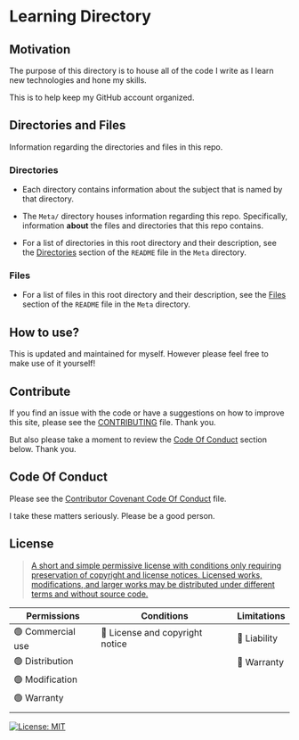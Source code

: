 # Learning Directory

## Motivation

The purpose of this directory is to house all of the code I write as I learn new technologies and hone my skills.

This is to help keep my GitHub account organized.

## Directories and Files

Information regarding the directories and files in this repo.

### Directories

- Each directory contains information about the subject that is named by that directory.

- The `Meta/` directory houses information regarding this repo. Specifically, information **about** the files and directories that this repo contains.

- For a list of directories in this root directory and their description, see the [Directories](https://github.com/JamieBort/LearningDirectory/tree/master/Meta#directories) section of the `README` file in the `Meta` directory.

### Files

- For a list of files in this root directory and their description, see the [Files](https://github.com/JamieBort/LearningDirectory/tree/master/Meta#files) section of the `README` file in the `Meta` directory.

## How to use?

This is updated and maintained for myself. However please feel free to make use of it yourself!

## Contribute

If you find an issue with the code or have a suggestions on how to improve this site, please see the [CONTRIBUTING](./CONTRIBUTING.md) file. Thank you.

But also please take a moment to review the [Code Of Conduct](#code-of-conduct) section below. Thank you.

## Code Of Conduct

Please see the [Contributor Covenant Code Of Conduct](./Contributor_Covenant_Code_of_Conduct.md) file.

I take these matters seriously. Please be a good person.

## License

> [A short and simple permissive license with conditions only requiring preservation of copyright and license notices. Licensed works, modifications, and larger works may be distributed under different terms and without source code.](https://choosealicense.com/licenses/mit/)

| Permissions       | Conditions                      | Limitations  |
| ----------------- | ------------------------------- | ------------ |
| 🟢 Commercial use | 🔵 License and copyright notice | 🔴 Liability |
| 🟢 Distribution   |                                 | 🔴 Warranty  |
| 🟢 Modification   |                                 |              |
| 🟢 Warranty       |                                 |              |
|                   |                                 |              |

[![License: MIT](https://img.shields.io/badge/License-MIT-yellow.svg)](https://opensource.org/licenses/MIT)

